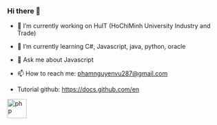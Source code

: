 ### Hi there 👋



- 🔭 I’m currently working on HuIT (HoChiMinh University Industry and Trade)
- 🌱 I’m currently learning C#, Javascript, java, python, oracle
- 💬 Ask me about Javascript
- 📫 How to reach me: phamnguyenvu287@gmail.com 

- Tutorial github: https://docs.github.com/en
<img src="https://cdn.jsdelivr.net/gh/devicons/devicon/icons/php/php-original.svg" alt="php" width="45" height="45"/>
</p>

